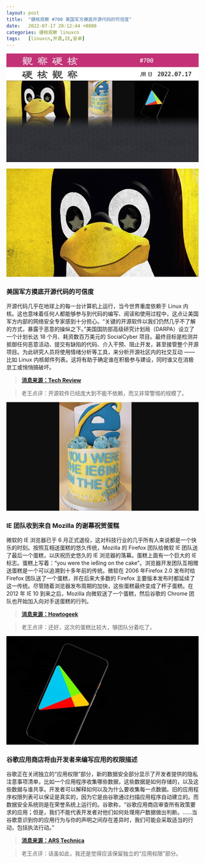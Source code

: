 ```yaml
---
layout: post
title:	"硬核观察 #700 美国军方摸底开源代码的可信度"
date:	2022-07-17 20:12:44 +0800 
categories:	硬核观察 linuxcn 
tags:	[linuxcn,开源,IE,安卓]
---
```



![](/Asserts/Images/album/202207/17/201111q61baw1f5f21ssxs.jpg)


![](/Asserts/Images/album/202207/17/201124qno9wve9sv9aqj9p.jpg)


### 美国军方摸底开源代码的可信度


开源代码几乎在地球上的每一台计算机上运行，当今世界重度依赖于 Linux 内核。这也意味着任何人都能够参与到代码的编写、阅读和使用过程中，这点让美国军方内部的网络安全专家感到十分担心。“关键的开源软件以我们仍然几乎不了解的方式，暴露于恶意的操纵之下。”美国国防部高级研究计划局（DARPA）设立了一个计划长达 18 个月、耗资数百万美元的 SocialCyber 项目。最终目标是检测并抵御任何恶意活动、提交有缺陷的代码、介入干预、阻止开发，甚至接管整个开源项目。为此研究人员将使用情绪分析等工具，来分析开源社区内的社交互动 —— 比如 Linux 内核邮件列表。这将有助于确定谁在积极参与建设，同时谁又在消极怠工或悄悄搞破坏。



> 
> **[消息来源：Tech Review](https://www.technologyreview.com/2022/07/14/1055894/us-military-sofware-linux-kernel-open-source/)**
> 
> 
> 



> 
> 老王点评：开源软件已经庞大到不能不依赖，而又非常警惕的规模了。
> 
> 
> 


![](/Asserts/Images/album/202207/17/201141e85cx1qk15ibqn71.jpg)


### IE 团队收到来自 Mozilla 的谢幕祝贺蛋糕


微软的 IE 浏览器已于 6 月正式退役，这对科技行业的几乎所有人来说都是一个快乐的时刻。按照互相送蛋糕的悠久传统，Mozilla 的 Firefox 团队给微软 IE 团队送了最后一个蛋糕，以庆祝历史悠久的 IE 浏览器的落幕。蛋糕上面有一个巨大的 IE 标志。蛋糕上写着：“you were the ie6ing on the cake”。浏览器开发团队互相赠送蛋糕是一个可以追溯到十多年前的传统。微软在 2006 年Firefox 2.0 发布时给 Firefox 团队送了一个蛋糕，并在后来大多数的 Firefox 主要版本发布时都延续了这一传统。尽管随着浏览器发布周期的加快，这些蛋糕最终变成了杯子蛋糕。在 2012 年 IE 10 到来之后，Mozilla 向微软送了一个蛋糕，然后谷歌的 Chrome 团队也开始加入向对手送蛋糕的行列。



> 
> **[消息来源：Howtogeek](https://www.howtogeek.com/817409/mozilla-sent-microsoft-a-cake-for-internet-explorers-death/)**
> 
> 
> 



> 
> 老王点评：还好，这次的蛋糕比较大，够团队分着吃了。
> 
> 
> 


![](/Asserts/Images/album/202207/17/201154voqec2seggow5hyo.jpg)


### 谷歌应用商店将由开发者来编写应用的权限描述


谷歌正在关闭独立的“应用权限”部分，新的数据安全部分显示了开发者提供的隐私注意事项清单，比如一个应用程序收集哪些数据，这些数据是如何存储的，以及这些数据与谁共享。开发者可以解释如何以及为什么要收集每一点数据。旧的应用程序权限列表可以保证是真实的，因为它是由谷歌通过扫描应用程序自动建立的。而数据安全系统则是在荣誉系统上运行的。谷歌称，“谷歌应用商店审查所有政策要求的应用；但是，我们不能代表开发者对他们如何处理用户数据做出判断。……当谷歌意识到你的应用行为与你的声明之间存在差异时，我们可能会采取适当的行动，包括执法行动。”



> 
> **[消息来源：ARS Technica](https://arstechnica.com/gadgets/2022/07/google-plays-new-privacy-section-actually-hides-app-permissions/)**
> 
> 
> 



> 
> 老王点评：话虽如此，我还是觉得应该保留独立的“应用权限”部分。
> 
> 
>
